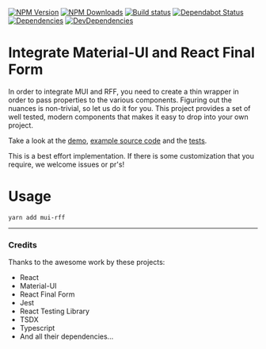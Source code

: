 [![NPM Version](https://img.shields.io/npm/v/mui-rff.svg?style=flat-square)](https://www.npmjs.com/package/mui-rff)
[![NPM Downloads](https://img.shields.io/npm/dm/mui-rff.svg?style=flat-square)](https://www.npmjs.com/package/mui-rff)
[![Build status](https://github.com/lookfirst/mui-rff/workflows/Node%20CI/badge.svg)](https://github.com/lookfirst/mui-rff)
[![Dependabot Status](https://api.dependabot.com/badges/status?host=github&repo=lookfirst/mui-rff)](https://dependabot.com)
[![Dependencies](https://david-dm.org/lookfirst/mui-rff/master/status.svg)](https://david-dm.org/lookfirst/mui-rff/master)
[![DevDependencies](https://david-dm.org/lookfirst/mui-rff/master/dev-status.svg)](https://david-dm.org/lookfirst/mui-rff/master?type=dev)

# Integrate Material-UI and React Final Form

In order to integrate MUI and RFF, you need to create a thin wrapper in order to pass properties to the various components. Figuring out the nuances is non-trivial, so let us do it for you. This project provides a set of well tested, modern components that makes it easy to drop into your own project.

Take a look at the [demo](https://lookfirst.github.io/mui-rff/), [example source code](https://github.com/lookfirst/mui-rff/tree/master/example) and the [tests](https://github.com/lookfirst/mui-rff/tree/master/test).

This is a best effort implementation. If there is some customization that you require, we welcome issues or pr's!

# Usage

`yarn add mui-rff`

---
### Credits

Thanks to the awesome work by these projects:

* React
* Material-UI
* React Final Form
* Jest
* React Testing Library
* TSDX
* Typescript
* And all their dependencies...
